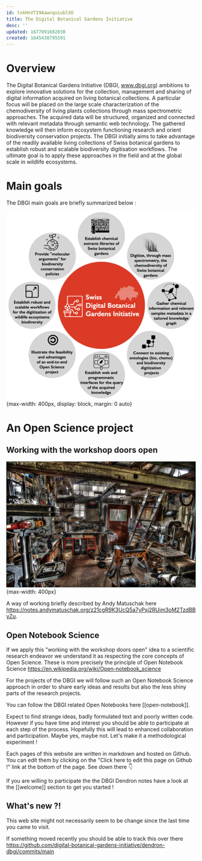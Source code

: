 ```yaml
---
id: txkHnVTI9AawnquiublXO
title: The Digital Botanical Gardens Initiative
desc: ''
updated: 1677091602030
created: 1645438795591
---
```


# Overview

The Digital Botanical Gardens Initiative (DBGI, www.dbgi.org) ambitions to explore innovative solutions for the collection, management and sharing of digital information acquired on living botanical collections. A particular focus will be placed on the large scale characterization of the chemodiversity of living plants collections through mass spectrometric approaches. The acquired data will be structured, organized and connected with relevant metadata through semantic web technology. The gathered knowledge will then inform ecosystem functioning research and orient biodiversity conservation projects. The DBGI initially aims to take advantage of the readily available living collections of Swiss botanical gardens to establish robust and scalable biodiversity digitisation workflows. The ultimate goal is to apply these approaches in the field and at the global scale in wildlife ecosystems. 

# Main goals

The DBGI main goals are briefly summarized below :

![](/assets/images/2022-06-18-17-13-23.png){max-width: 400px, display: block, margin: 0 auto}

# An Open Science project


## Working with the workshop doors open

![](/assets/images/2022-06-18-17-47-56.png){max-width: 400px}

A way of working briefly described by Andy Matuschak here https://notes.andymatuschak.org/z21cgR9K3UcQ5a7yPsj2RUim3oM2TzdBByZu. 


## Open Notebook Science

If we apply this "working with the workshop doors open" idea to a scientific research endeavor we understand it as respecting the core concepts of Open Science. These is more precisely the principle of Open Notebook Science https://en.wikipedia.org/wiki/Open-notebook_science

For the projects of the DBGI we will follow such an Open Notebook Science approach in order to share early ideas and results but also the less shiny parts of the research projects. 

You can follow the DBGI related Open Notebooks here [[open-notebook]].

Expect to find strange ideas, badly formulated text and poorly written code. However if you have time and interest you should be able to participate at each step of the process. Hopefully this will lead to enhanced collaboration and participation. Maybe yes, maybe not. Let's make it a methodological experiment !

Each pages of this website are written in markdown and hosted on Github. You can edit them by clicking on the "Click here to edit this page on Github !" link at the bottom of the page. See down there 👇

If you are willing to participate the the DBGI Dendron notes have a look at the [[welcome]] section to get you started !


## What's new ?!

This web site might not necessarily seem to be change since the last time you came to visit.

If something moved recently you should be able to track this over there https://github.com/digital-botanical-gardens-initiative/dendron-dbgi/commits/main